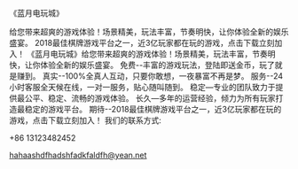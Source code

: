 
《蓝月电玩城》



给您带来超爽的游戏体验！场景精美，玩法丰富，节奏明快，让你体验全新的娱乐盛宴。
2018最佳棋牌游戏平台之一，近3亿玩家都在玩的游戏，点击下载立刻加入！
《蓝月电玩城》给您带来超爽的游戏体验！场景精美，玩法丰富，节奏明快，让你体验全新的娱乐盛宴。
免费--丰富的游戏玩法，登陆即送金币，玩了就是赚到。
真实--100%全真人互动，只要你敢想，一夜暴富不再是梦。
服务--24小时客服全天候在线，一对一服务，贴心随叫随到。
稳定—专业的团队致力于提供最公平、稳定、流畅的游戏体验。
长久—多年的运营经验，倾力为所有玩家打造最稳定的游戏平台。
期待--2018最佳棋牌游戏平台之一，近3亿玩家都在玩的游戏，点击下载立刻加入！
我们的联系方式:

+86 13123482452

hahaashdfhadshfadkfaldfh@yean.net
